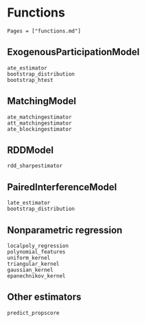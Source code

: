 # Functions

```@index
Pages = ["functions.md"]
```

## ExogenousParticipationModel
```@docs
ate_estimator
bootstrap_distribution
bootstrap_htest
```

## MatchingModel
```@docs
ate_matchingestimator
att_matchingestimator
ate_blockingestimator
```
## RDDModel
```@docs
rdd_sharpestimator
```

## PairedInterferenceModel
```@docs
late_estimator
bootstrap_distribution
```

## Nonparametric regression
```@docs
localpoly_regression
polynomial_features
uniform_kernel
triangular_kernel
gaussian_kernel
epanechnikov_kernel
```

## Other estimators
```@docs
predict_propscore
```
